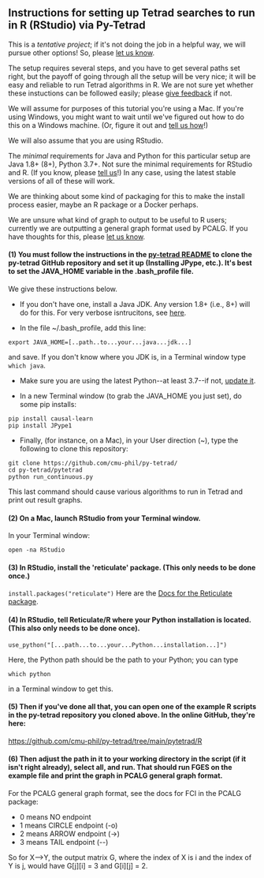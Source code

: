 ## Instructions for setting up Tetrad searches to run in R (RStudio) via Py-Tetrad

This is a _tentative project_; if it's not doing the job in a helpful way, we will pursue other options! So, please [let us know](https://github.com/cmu-phil/py-tetrad/issues).
 
The setup requires several steps, and you have to get several paths set right, but the payoff of going through all the setup will be very nice; it will be easy and reliable to run Tetrad algorithms in R. We are not sure yet whether these instuctions can be followed easily; please [give feedback](https://github.com/cmu-phil/py-tetrad/issues) if not.

We will assume for purposes of this tutorial you're using a Mac. If you're using Windows, you might want to wait until we've figured out how to do this on a Windows machine. (Or, figure it out and [tell us how](https://github.com/cmu-phil/py-tetrad/issues)!)

We will also assume that you are using RStudio.

The _minimal_ requirements for Java and Python for this particular setup are Java 1.8+ (8+), Python 3.7+. Not sure the minimal requirements for RStudio and R. (If you know, please [tell us](https://github.com/cmu-phil/py-tetrad/issues)!) In any case, using the latest stable versions of all of these will work.

We are thinking about some kind of packaging for this to make the install process easier, maybe an R package or a Docker perhaps.

We are unsure what kind of graph to output to be useful to R users; currently we are outputting a general graph format used by PCALG. If you have thoughts for this, please [let us know](https://github.com/cmu-phil/py-tetrad/issues).

#### (1) You must follow the instructions in the [py-tetrad README](https://github.com/cmu-phil/py-tetrad) to clone the py-tetrad GitHub repository and set it up (Installing JPype, etc.). It's best to set the JAVA_HOME variable in the .bash_profile file.

We give these instructions below.

* If you don't have one, install a Java JDK. Any version 1.8+ (i.e., 8+) will do for this. For very verbose isntrucitons, see [here](https://github.com/cmu-phil/tetrad/wiki/Setting-up-Java-for-Tetrad).

* In the file ~/.bash_profile, add this line:

`
export JAVA_HOME=[..path..to...your...java...jdk...]
`

and save. If you don't know where you JDK is, in a Terminal window type `which java`.

* Make sure you are using the latest Python--at least 3.7--if not, [update it](https://www.pythoncentral.io/how-to-update-python/). 

* In a new Terminal window (to grab the JAVA_HOME you just set), do some pip installs:

```
pip install causal-learn
pip install JPype1
```

* Finally, (for instance, on a Mac), in your User direction (~), type the following to clone this repository:
    
```   
git clone https://github.com/cmu-phil/py-tetrad/
cd py-tetrad/pytetrad
python run_continuous.py
```

This last command should cause various algorithms to run in Tetrad and print out result graphs.

#### (2) On a Mac, launch RStudio from your Terminal window.

In your Terminal window:

`
open -na RStudio
`

#### (3) In RStudio, install the 'reticulate' package. (This only needs to be done once.)

`
install.packages("reticulate")
`
Here are the [Docs for the Reticulate package](https://rstudio.github.io/reticulate/).

#### (4) In RStudio, tell Reticulate/R where your Python installation is located. (This also only needs to be done once).

`
use_python("[...path...to...your...Python...installation...]")
`

Here, the Python path should be the path to your Python; you can type 

```which python```

in a Terminal window to get this.

#### (5) Then if you've done all that, you can open one of the example R scripts in the py-tetrad repository you cloned above. In the online GitHub, they're here:

https://github.com/cmu-phil/py-tetrad/tree/main/pytetrad/R

#### (6) Then adjust the path in it to your working directory in the script (if it isn't right already), select all, and run. That should run FGES on the example file and print the graph in PCALG general graph format. 

For the PCALG general graph format, see the docs for FCI in the PCALG package:
* 0 means NO endpoint
* 1 means CIRCLE endpoint (-o)
* 2 means ARROW endpoint (->)
* 3 means TAIL endpoint (--)

So for X-->Y, the output matrix G, where the index of X is i and the index of Y is j, would have G[j][i] = 3 and G[i][j] = 2.

